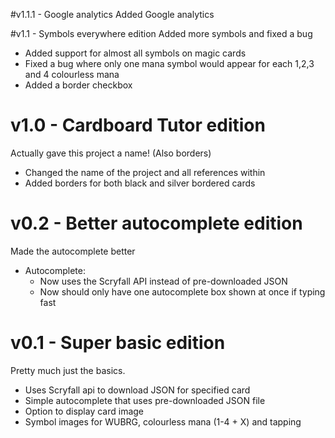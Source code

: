 #v1.1.1 - Google analytics
Added Google analytics



#v1.1 - Symbols everywhere edition
Added more symbols and fixed a bug

* Added support for almost all symbols on magic cards
* Fixed a bug where only one mana symbol would appear for each 1,2,3 and 4 colourless mana
* Added a border checkbox



# v1.0 - Cardboard Tutor edition
Actually gave this project a name! (Also borders)

* Changed the name of the project and all references within
* Added borders for both black and silver bordered cards




# v0.2 - Better autocomplete edition
Made the autocomplete better

* Autocomplete:
   * Now uses the Scryfall API instead of pre-downloaded JSON
   * Now should only have one autocomplete box shown at once if typing fast




# v0.1 - Super basic edition
Pretty much just the basics.

* Uses Scryfall api to download JSON for specified card
* Simple autocomplete that uses pre-downloaded JSON file
* Option to display card image
* Symbol images for WUBRG, colourless mana (1-4 + X) and tapping